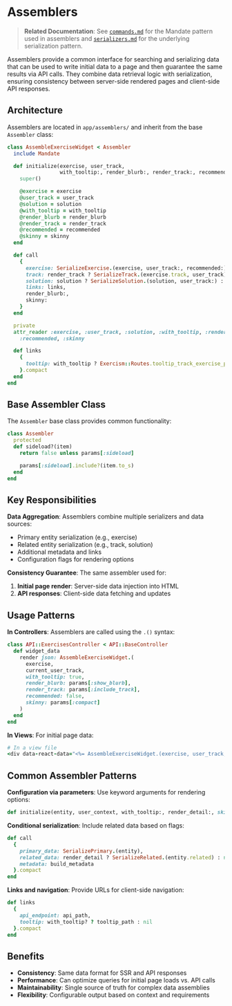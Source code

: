 # Assemblers

> **Related Documentation**: See [`commands.md`](./commands.md) for the Mandate pattern used in assemblers and [`serializers.md`](./serializers.md) for the underlying serialization pattern.

Assemblers provide a common interface for searching and serializing data that can be used to write initial data to a page and then guarantee the same results via API calls. They combine data retrieval logic with serialization, ensuring consistency between server-side rendered pages and client-side API responses.

## Architecture

Assemblers are located in `app/assemblers/` and inherit from the base `Assembler` class:

```ruby
class AssembleExerciseWidget < Assembler
  include Mandate

  def initialize(exercise, user_track,
                 with_tooltip:, render_blurb:, render_track:, recommended:, skinny:, solution: nil)
    super()

    @exercise = exercise
    @user_track = user_track
    @solution = solution
    @with_tooltip = with_tooltip
    @render_blurb = render_blurb
    @render_track = render_track
    @recommended = recommended
    @skinny = skinny
  end

  def call
    {
      exercise: SerializeExercise.(exercise, user_track:, recommended:),
      track: render_track ? SerializeTrack.(exercise.track, user_track) : nil,
      solution: solution ? SerializeSolution.(solution, user_track:) : nil,
      links: links,
      render_blurb:,
      skinny:
    }
  end

  private
  attr_reader :exercise, :user_track, :solution, :with_tooltip, :render_blurb, :render_track,
    :recommended, :skinny

  def links
    {
      tooltip: with_tooltip ? Exercism::Routes.tooltip_track_exercise_path(exercise.track, exercise) : nil
    }.compact
  end
end
```

## Base Assembler Class

The `Assembler` base class provides common functionality:

```ruby
class Assembler
  protected
  def sideload?(item)
    return false unless params[:sideload]

    params[:sideload].include?(item.to_s)
  end
end
```

## Key Responsibilities

**Data Aggregation**: Assemblers combine multiple serializers and data sources:
- Primary entity serialization (e.g., exercise)
- Related entity serialization (e.g., track, solution)
- Additional metadata and links
- Configuration flags for rendering options

**Consistency Guarantee**: The same assembler used for:
1. **Initial page render**: Server-side data injection into HTML
2. **API responses**: Client-side data fetching and updates

## Usage Patterns

**In Controllers**: Assemblers are called using the `.()` syntax:
```ruby
class API::ExercisesController < API::BaseController
  def widget_data
    render json: AssembleExerciseWidget.(
      exercise,
      current_user_track,
      with_tooltip: true,
      render_blurb: params[:show_blurb],
      render_track: params[:include_track],
      recommended: false,
      skinny: params[:compact]
    )
  end
end
```

**In Views**: For initial page data:
```ruby
# In a view file
<div data-react-data="<%= AssembleExerciseWidget.(exercise, user_track, options).to_json %>">
```

## Common Assembler Patterns

**Configuration via parameters**: Use keyword arguments for rendering options:
```ruby
def initialize(entity, user_context, with_tooltip:, render_detail:, skinny: false)
```

**Conditional serialization**: Include related data based on flags:
```ruby
def call
  {
    primary_data: SerializePrimary.(entity),
    related_data: render_detail ? SerializeRelated.(entity.related) : nil,
    metadata: build_metadata
  }.compact
end
```

**Links and navigation**: Provide URLs for client-side navigation:
```ruby
def links
  {
    api_endpoint: api_path,
    tooltip: with_tooltip? ? tooltip_path : nil
  }.compact
end
```

## Benefits

- **Consistency**: Same data format for SSR and API responses
- **Performance**: Can optimize queries for initial page loads vs. API calls
- **Maintainability**: Single source of truth for complex data assemblies
- **Flexibility**: Configurable output based on context and requirements